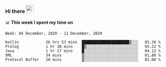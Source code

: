 ### Hi there <a href="https://www.gautamkrishnar.com/"><img src="https://media.giphy.com/media/hvRJCLFzcasrR4ia7z/giphy.gif" width="25px"></a>

📊 **This week I spent my time on**

<!--START_SECTION:waka-->
```text
Week: 04 December, 2020 - 11 December, 2020

Kotlin            26 hrs 53 mins  █████████████████████▒░░░   85.36 % 
Prolog            1 hr 38 mins    █▒░░░░░░░░░░░░░░░░░░░░░░░   05.22 % 
Java              1 hr 17 mins    █░░░░░░░░░░░░░░░░░░░░░░░░   04.12 % 
XML               34 mins         ▒░░░░░░░░░░░░░░░░░░░░░░░░   01.80 % 
Protocol Buffer   20 mins         ▒░░░░░░░░░░░░░░░░░░░░░░░░   01.08 % 
```
<!--END_SECTION:waka-->
